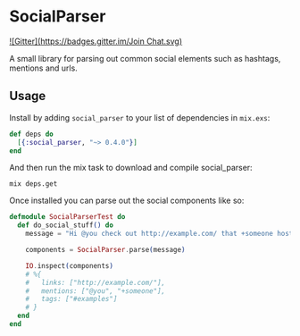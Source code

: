 # SocialParser

[![Gitter](https://badges.gitter.im/Join Chat.svg)](https://gitter.im/social_parser/lobby?utm_source=badge&utm_medium=badge&utm_campaign=pr-badge&utm_content=badge)

A small library for parsing out common social elements such as hashtags, mentions and urls.

## Usage

Install by adding `social_parser` to your list of dependencies in `mix.exs`:

```elixir
def deps do
  [{:social_parser, "~> 0.4.0"}]
end
```

And then run the mix task to download and compile social_parser:

```shell
mix deps.get
```

Once installed you can parse out the social components like so:

```elixir
defmodule SocialParserTest do
  def do_social_stuff() do
    message = "Hi @you check out http://example.com/ that +someone hosted #examples"

    components = SocialParser.parse(message)

    IO.inspect(components)
    # %{
    #   links: ["http://example.com/"],
    #   mentions: ["@you", "+someone"],
    #   tags: ["#examples"]
    # }
  end
end
```

